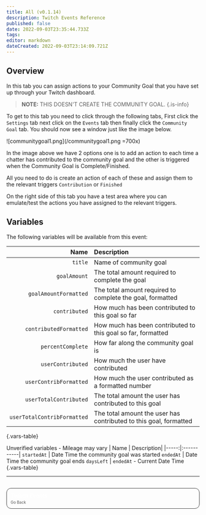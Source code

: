 ```yaml
---
title: All (v0.1.14)
description: Twitch Events Reference
published: false
date: 2022-09-03T23:35:44.733Z
tags: 
editor: markdown
dateCreated: 2022-09-03T23:14:09.721Z
---
```


## Overview
In this tab you can assign actions to your Community Goal that you have set up through your Twitch dashboard. 

> **NOTE:**
> THIS DOESN'T CREATE THE COMMUNITY GOAL.
{.is-info}

To get to this tab you need to click through the following tabs, First click the `Settings` tab next click on the `Events` tab then finally click the `Community Goal` tab. You should now see a window just like the image below.

![communitygoal1.png](/communitygoal1.png =700x)

In the image above we have 2 options one is to add an action to each time a chatter has contributed to the community goal and the other is triggered when the Community Goal is Complete/Finished.

All you need to do is create an action of each of these and assign them to the relevant triggers `Contribution` or `Finished`

On the right side of this tab you have a test area where you can emulate/test the actions you have assigned to the relevant triggers.

## Variables
The following variables will be available from this event:

Name | Description
----:|:------------
`title` | Name of community goal
`goalAmount` | The total amount required to complete the goal
`goalAmountFormatted` | The total amount required to complete the goal, formatted
`contributed` | How much has been contributed to this goal so far
`contributedFormatted` | How much has been contributed to this goal so far, formatted
`percentComplete` | How far along the community goal is
`userContributed` | How much the user have contributed
`userContribFormatted` | How much the user  contributed as a formatted number
`userTotalContributed` | The total amount the user has contributed to this goal
`userTotalContribFormatted` | The total amount the user has contributed to this goal, formatted
{.vars-table}

Unverified variables - Mileage may vary
| Name | Description|
|-----:|:-----------|
`startedAt` | Date Time the community goal was started
`endedAt` | Date Time the community goal ends 
`daysLeft` | `endedAt` - Current Date Time
{.vars-table}

---

<div id="footer-grid" style="display: grid; grid-template-columns: 1fr; grid-gap: 20px; margin-top: 30px;"><a href="/en/Platforms/Twitch/Events" id="footer-grid-border" style="border: 1px solid #333333; border-radius: 12px; color: transparent!important;"><div id="footer-grid-border-spacing" style="margin: 10px;"><div id="footer-grid-1"><div id="footer-grid-upper" style="color: #ffffff; font-weight: 700;">Twitch Events</div> <div id="footer-grid-bottom" style="font-size: 10px; margin-top: 3px; color: #6e6e6e; font-weight: 500;">Go Back</div></div></div></a></div>